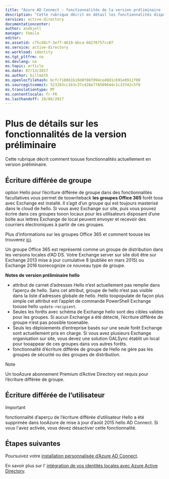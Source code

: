 ```yaml
---
title: "Azure AD Connect : fonctionnalités de la version préliminaire | Microsoft Docs"
description: "Cette rubrique décrit en détail les fonctionnalités disponibles en version préliminaire dans Azure AD Connect."
services: active-directory
documentationcenter: 
author: andkjell
manager: femila
editor: 
ms.assetid: c75cd8cf-3eff-4619-bbca-66276757cc07
ms.service: active-directory
ms.workload: identity
ms.tgt_pltfrm: na
ms.devlang: na
ms.topic: article
ms.date: 07/13/2017
ms.author: billmath
ms.openlocfilehash: bcfc710861b19d8f86f094ced0d1c691e0911f08
ms.sourcegitcommit: 523283cc1b3c37c428e77850964dc1c33742c5f0
ms.translationtype: MT
ms.contentlocale: fr-FR
ms.lasthandoff: 10/06/2017
---
```

# <a name="more-details-about-features-in-preview"></a>Plus de détails sur les fonctionnalités de la version préliminaire
Cette rubrique décrit comment toouse fonctionnalités actuellement en version préliminaire.

## <a name="group-writeback"></a>Écriture différée de groupe
option Hello pour l’écriture différée de groupe dans des fonctionnalités facultatives vous permet de toowriteback **les groupes Office 365** forêt tooa avec Exchange est installé. Il s’agit d’un groupe qui est toujours masterisé dans le cloud de hello. Si vous avez Exchange sur site, puis vous pouvez écrire dans ces groupes tooon locaux pour les utilisateurs disposant d’une boîte aux lettres Exchange de local peuvent envoyer et recevoir des courriers électroniques à partir de ces groupes.

Plus d’informations sur les groupes Office 365 et comment toouse les trouverez [ici](http://aka.ms/O365g).

Un groupe Office 365 est représenté comme un groupe de distribution dans les versions locales d’AD DS. Votre Exchange server sur site doit être sur Exchange 2013 mise à jour cumulative 8 (publiée en mars 2015) ou Exchange 2016 toorecognize ce nouveau type de groupe.

**Notes de version préliminaire hello**

* attribut de carnet d’adresses Hello n’est actuellement pas remplie dans l’aperçu de hello. Sans cet attribut, groupe de hello n’est pas visible dans la liste d’adresses globale de hello. Hello toopopulate de façon plus simple cet attribut est l’applet de commande PowerShell Exchange toouse hello `update-recipient`.
* Seules les forêts avec schéma de Exchange hello sont des cibles valides pour les groupes. Si aucun Exchange a été détecté, l’écriture différée de groupe n’est pas possible tooenable.
* Seuls les déploiements d’entreprise basés sur une seule forêt Exchange sont actuellement pris en charge. Si vous avez plusieurs Exchange organisation sur site, vous devez une solution GALSync établit un local pour tooappear de ces groupes dans vos autres forêts.
* fonctionnalité d’écriture différée de groupe de Hello ne gère pas les groupes de sécurité ou des groupes de distribution.

> [!NOTE]
> Un tooAzure abonnement Premium d’Active Directory est requis pour l’écriture différée de groupe.
> 
>

## <a name="user-writeback"></a>Écriture différée de l’utilisateur
> [!IMPORTANT]
> fonctionnalité d’aperçu de l’écriture différée d’utilisateur Hello a été supprimée dans tooAzure de mise à jour d’août 2015 hello AD Connect. Si vous l'avez activée, vous devez désactiver cette fonctionnalité.
>
>

## <a name="next-steps"></a>Étapes suivantes
Poursuivez votre [installation personnalisée d’Azure AD Connect](active-directory-aadconnect-get-started-custom.md).

En savoir plus sur l’ [intégration de vos identités locales avec Azure Active Directory](active-directory-aadconnect.md).
